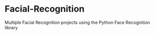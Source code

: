 # Facial-Recognition
Multiple Facial Recognition projects using the Python Face Recognition library
